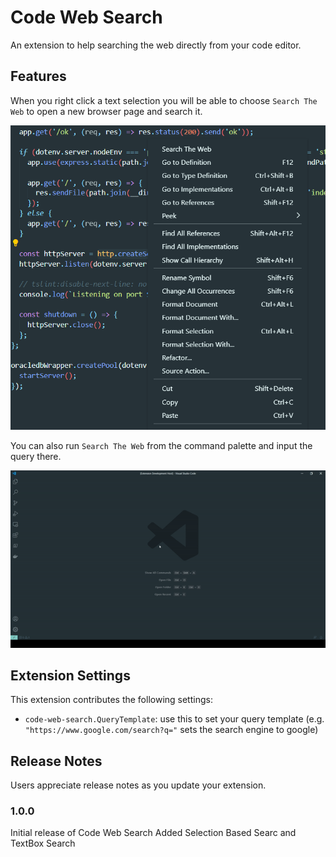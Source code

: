 # Code Web Search

An extension to help searching the web directly from your code editor.

## Features
When you right click a text selection you will be able to choose `Search The Web` to open a new browser page and search it.

![Selection Based Search](images/selection-based-search.png)

You can also run `Search The Web` from the command palette and input the query there.

![TextBox Search](images/textbox-search.gif)

## Extension Settings

This extension contributes the following settings:

* `code-web-search.QueryTemplate`: use this to set your query template (e.g. `"https://www.google.com/search?q="` sets the search engine to google)

## Release Notes

Users appreciate release notes as you update your extension.

### 1.0.0

Initial release of Code Web Search
Added Selection Based Searc and TextBox Search
